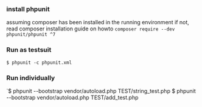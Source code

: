 
### install phpunit
assuming composer has been installed in the running environment
if not, read composer installation guide on howto
`composer require --dev phpunit/phpunit ^7`

### Run as testsuit

`$ phpunit -c phpunit.xml`

### Run individually

`$ phpunit --bootstrap vendor/autoload.php TEST/string_test.php
 $ phpunit --bootstrap vendor/autoload.php TEST/add_test.php
